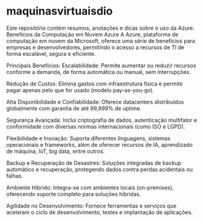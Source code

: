# maquinasvirtuaisdio
Este repositório contém resumos, anotações e dicas sobre o uso da Azure.
Benefícios da Computação em Nuvem Azure
A Azure, plataforma de computação em nuvem da Microsoft, oferece uma série de benefícios para empresas e desenvolvedores, permitindo o acesso a recursos de TI de forma escalável, segura e eficiente.

Principais Benefícios:
Escalabilidade: Permite aumentar ou reduzir recursos conforme a demanda, de forma automática ou manual, sem interrupções.

Redução de Custos: Elimina gastos com infraestrutura física e permite pagar apenas pelo que for usado (modelo pay-as-you-go).

Alta Disponibilidade e Confiabilidade: Oferece datacenters distribuídos globalmente com garantia de até 99,999% de uptime.

Segurança Avançada: Inclui criptografia de dados, autenticação multifator e conformidade com diversas normas internacionais (como ISO e LGPD).

Flexibilidade e Inovação: Suporta diferentes linguagens, sistemas operacionais e frameworks, além de oferecer recursos de IA, aprendizado de máquina, IoT, big data, entre outros.

Backup e Recuperação de Desastres: Soluções integradas de backup automático e recuperação, protegendo dados contra perdas acidentais ou falhas.

Ambiente Híbrido: Integra-se com ambientes locais (on-premises), oferecendo suporte completo para soluções híbridas.

Agilidade no Desenvolvimento: Fornece ferramentas e serviços que aceleram o ciclo de desenvolvimento, testes e implantação de aplicações.

